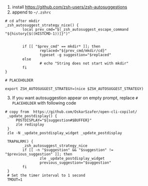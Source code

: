 1. install https://github.com/zsh-users/zsh-autosuggestions
2. append to `~/.zshrc`

```
# cd after mkdir
_zsh_autosuggest_strategy_nice() {
        local prev_cmd="$(_zsh_autosuggest_escape_command "${history[$((HISTCMD-1))]}")"


        if [[ "$prev_cmd" == mkdir* ]]; then
                replaced="${prev_cmd/mkdir/cd}"
                typeset -g suggestion="$replaced"
        else
                # echo "String does not start with mkdir"
        fi
}

# PLACEHOLDER 

export ZSH_AUTOSUGGEST_STRATEGY=(nice $ZSH_AUTOSUGGEST_STRATEGY)
```

3. If you want autosuggestion appear on empty prompt, replace `# PLACEHOLDER` with following code

```
# copy from  https://github.com/OskarSzafer/open-cli-copilot/
 _update_postdisplay() {
     POSTDISPLAY="${suggestion#$BUFFER}"
     zle redisplay
 }
 zle -N _update_postdisplay_widget _update_postdisplay

 TRAPALRM() {
        _zsh_autosuggest_strategy_nice
        if [[ -n "$suggestion" && "$suggestion" != "$previous_suggestion" ]]; then
                zle _update_postdisplay_widget
                previous_suggestion="$suggestion"
        fi
 }
 # Set the timer interval to 1 second
 TMOUT=1
```

